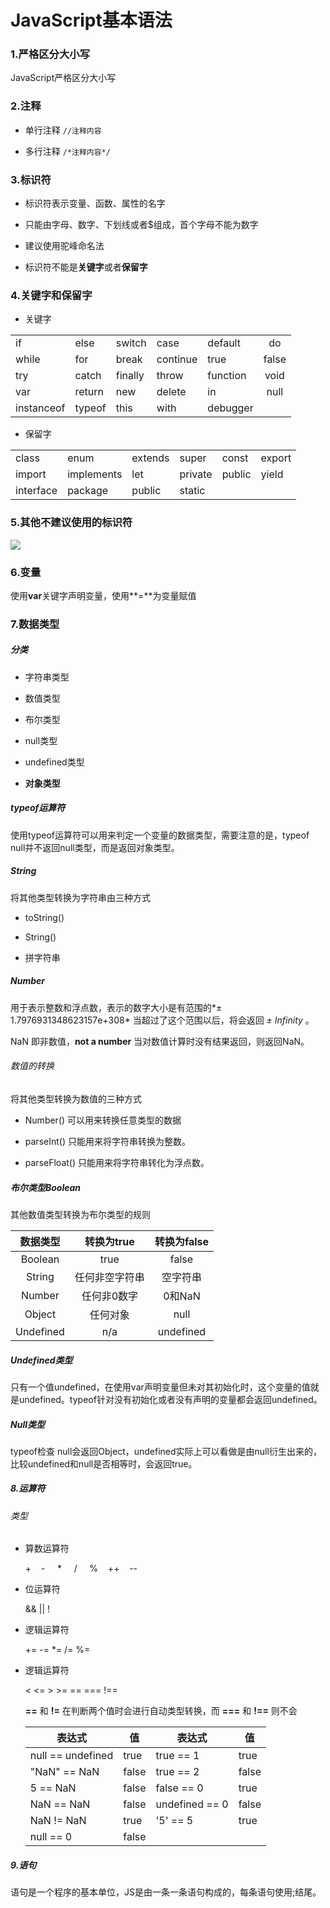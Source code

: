 # JavaScript基本语法

### 1.严格区分大小写

JavaScript严格区分大小写

### 2.注释

- 单行注释 `//注释内容`

- 多行注释 `/*注释内容*/`

### 3.标识符

- 标识符表示变量、函数、属性的名字

- 只能由字母、数字、下划线或者$组成，首个字母不能为数字

- 建议使用驼峰命名法

- 标识符不能是**关键字**或者**保留字**

### 4.关键字和保留字

- 关键字

|            |        |         |          |          |       |
| ---------- | ------ | ------- | -------- | -------- |:-----:|
| if         | else   | switch  | case     | default  | do    |
| while      | for    | break   | continue | true     | false |
| try        | catch  | finally | throw    | function | void  |
| var        | return | new     | delete   | in       | null  |
| instanceof | typeof | this    | with     | debugger |       |

- 保留字

|           |            |         |         |        |        |
| --------- | ---------- | ------- | ------- | ------ | ------ |
| class     | enum       | extends | super   | const  | export |
| import    | implements | let     | private | public | yield  |
| interface | package    | public  | static  |        |        |

### 5.其他不建议使用的标识符

![](https://s1.vika.cn/space/2023/08/12/41f6ea6477b84c4b89a55db40e185450)

### 6.变量

使用**var**关键字声明变量，使用**=**为变量赋值

### 7.数据类型

##### 分类

- 字符串类型

- 数值类型

- 布尔类型

- null类型

- undefined类型

- **对象类型**

##### typeof运算符

使用typeof运算符可以用来判定一个变量的数据类型，需要注意的是，typeof null并不返回null类型，而是返回对象类型。

##### String

将其他类型转换为字符串由三种方式

- toString()

- String()

- 拼字符串

##### Number

用于表示整数和浮点数，表示的数字大小是有范围的*± 1.7976931348623157e+308* 当超过了这个范围以后，将会返回 *± Infinity* 。

NaN 即非数值，**not a number** 当对数值计算时没有结果返回，则返回NaN。

###### 数值的转换

将其他类型转换为数值的三种方式

- Number()  可以用来转换任意类型的数据

- parseInt()  只能用来将字符串转换为整数。

- parseFloat()  只能用来将字符串转化为浮点数。

##### 布尔类型Boolean

其他数值类型转换为布尔类型的规则

| 数据类型      | 转换为true | 转换为false  |
|:---------:|:-------:|:---------:|
| Boolean   | true    | false     |
| String    | 任何非空字符串 | 空字符串      |
| Number    | 任何非0数字  | 0和NaN     |
| Object    | 任何对象    | null      |
| Undefined | n/a     | undefined |

##### Undefined类型

只有一个值undefined，在使用var声明变量但未对其初始化时，这个变量的值就是undefined。typeof针对没有初始化或者没有声明的变量都会返回undefined。

##### Null类型

typeof检查 null会返回Object，undefined实际上可以看做是由null衍生出来的，比较undefined和null是否相等时，会返回true。

##### 8.运算符

###### 类型

- 算数运算符
  
  +    -     *     /     %    ++    --

- 位运算符
  
  && || !

- 逻辑运算符
  
  +=  -=  *=   /=   %=

- 逻辑运算符
  
  <  <=  >  >= == === !==
  
  **==** 和 **!=** 在判断两个值时会进行自动类型转换，而 **===**  和 **!==** 则不会
  
  | 表达式               | 值     | 表达式            | 值     |
  | ----------------- | ----- | -------------- | ----- |
  | null == undefined | true  | true == 1      | true  |
  | "NaN" == NaN      | false | true == 2      | false |
  | 5 == NaN          | false | false == 0     | true  |
  | NaN == NaN        | false | undefined == 0 | false |
  | NaN != NaN        | true  | '5' == 5       | true  |
  | null == 0         | false |                |       |

##### 9.语句

语句是一个程序的基本单位，JS是由一条一条语句构成的，每条语句使用;结尾。
